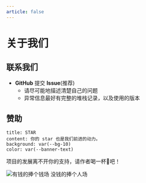 ```yaml
---
article: false
---
```


# 关于我们

## 联系我们

- **GitHub** 提交 **Issue**(推荐)
    - 请尽可能地描述清楚自己的问题
    - 异常信息最好有完整的堆栈记录，以及使用的版本

## 赞助

```component VPBanner
title: STAR
content: 你的 star 也是我们前进的动力。
background: var(--bg-10)
color: var(--banner-text)
```

项目的发展离不开你的支持，请作者喝一杯🍺吧！

![有钱的捧个钱场 没钱的捧个人场](https://img.iotplanet.top/img/pay.png)
